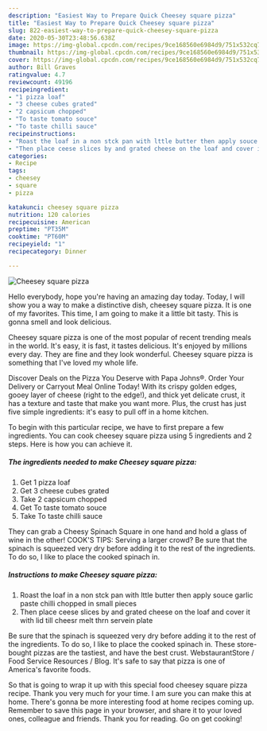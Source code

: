 ```yaml
---
description: "Easiest Way to Prepare Quick Cheesey square pizza"
title: "Easiest Way to Prepare Quick Cheesey square pizza"
slug: 822-easiest-way-to-prepare-quick-cheesey-square-pizza
date: 2020-05-30T23:48:56.638Z
image: https://img-global.cpcdn.com/recipes/9ce168560e6984d9/751x532cq70/cheesey-square-pizza-recipe-main-photo.jpg
thumbnail: https://img-global.cpcdn.com/recipes/9ce168560e6984d9/751x532cq70/cheesey-square-pizza-recipe-main-photo.jpg
cover: https://img-global.cpcdn.com/recipes/9ce168560e6984d9/751x532cq70/cheesey-square-pizza-recipe-main-photo.jpg
author: Bill Graves
ratingvalue: 4.7
reviewcount: 49196
recipeingredient:
- "1 pizza loaf"
- "3 cheese cubes grated"
- "2 capsicum chopped"
- "To taste tomato souce"
- "To taste chilli sauce"
recipeinstructions:
- "Roast the loaf in a non stck pan with lttle butter then apply souce garlic paste chilli chopped in small pieces"
- "Then place ceese slices by and grated cheese on the loaf and cover it with lid till cheesr melt thrn servein plate"
categories:
- Recipe
tags:
- cheesey
- square
- pizza

katakunci: cheesey square pizza 
nutrition: 120 calories
recipecuisine: American
preptime: "PT35M"
cooktime: "PT60M"
recipeyield: "1"
recipecategory: Dinner

---
```



![Cheesey square pizza](https://img-global.cpcdn.com/recipes/9ce168560e6984d9/751x532cq70/cheesey-square-pizza-recipe-main-photo.jpg)

Hello everybody, hope you're having an amazing day today. Today, I will show you a way to make a distinctive dish, cheesey square pizza. It is one of my favorites. This time, I am going to make it a little bit tasty. This is gonna smell and look delicious.

Cheesey square pizza is one of the most popular of recent trending meals in the world. It's easy, it is fast, it tastes delicious. It's enjoyed by millions every day. They are fine and they look wonderful. Cheesey square pizza is something that I've loved my whole life.

Discover Deals on the Pizza You Deserve with Papa Johns®. Order Your Delivery or Carryout Meal Online Today! With its crispy golden edges, gooey layer of cheese (right to the edge!), and thick yet delicate crust, it has a texture and taste that make you want more. Plus, the crust has just five simple ingredients: it&#39;s easy to pull off in a home kitchen.


To begin with this particular recipe, we have to first prepare a few ingredients. You can cook cheesey square pizza using 5 ingredients and 2 steps. Here is how you can achieve it.

<!--inarticleads1-->

##### The ingredients needed to make Cheesey square pizza:

1. Get 1 pizza loaf
1. Get 3 cheese cubes grated
1. Take 2 capsicum chopped
1. Get To taste tomato souce
1. Take To taste chilli sauce


They can grab a Cheesy Spinach Square in one hand and hold a glass of wine in the other! COOK&#39;S TIPS: Serving a larger crowd? Be sure that the spinach is squeezed very dry before adding it to the rest of the ingredients. To do so, I like to place the cooked spinach in. 

<!--inarticleads2-->

##### Instructions to make Cheesey square pizza:

1. Roast the loaf in a non stck pan with lttle butter then apply souce garlic paste chilli chopped in small pieces
1. Then place ceese slices by and grated cheese on the loaf and cover it with lid till cheesr melt thrn servein plate


Be sure that the spinach is squeezed very dry before adding it to the rest of the ingredients. To do so, I like to place the cooked spinach in. These store-bought pizzas are the tastiest, and have the best crust. WebstaurantStore / Food Service Resources / Blog. It&#39;s safe to say that pizza is one of America&#39;s favorite foods. 

So that is going to wrap it up with this special food cheesey square pizza recipe. Thank you very much for your time. I am sure you can make this at home. There's gonna be more interesting food at home recipes coming up. Remember to save this page in your browser, and share it to your loved ones, colleague and friends. Thank you for reading. Go on get cooking!

